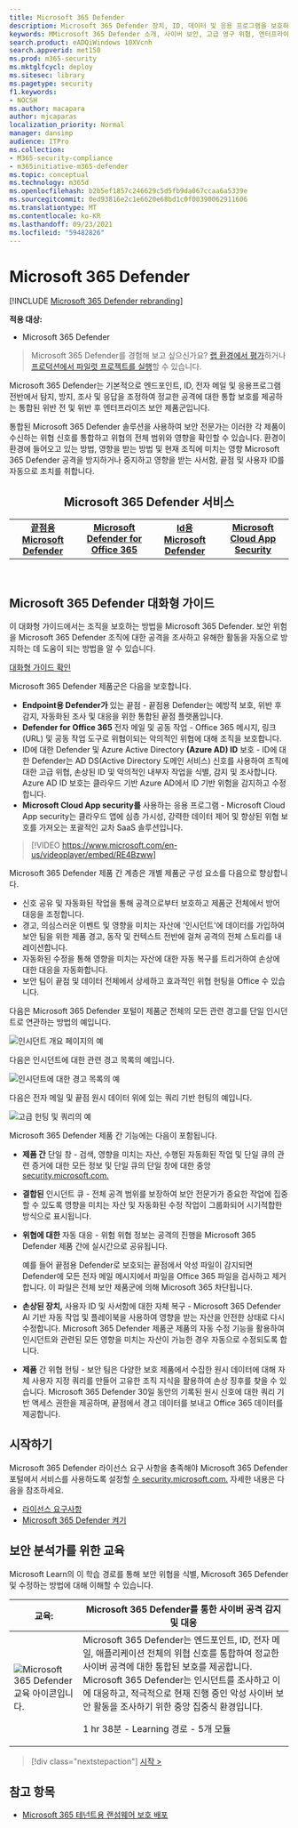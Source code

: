 ```yaml
---
title: Microsoft 365 Defender
description: Microsoft 365 Defender 장치, ID, 데이터 및 응용 프로그램을 보호하도록 설계된 조정된 위협 방지 솔루션입니다.
keywords: MMicrosoft 365 Defender 소개, 사이버 보안, 고급 영구 위협, 엔터프라이즈 보안, 장치, 장치, ID, 사용자, 데이터, 응용 프로그램, 인시던트, 자동화된 조사 및 수정, 고급 헌팅
search.product: eADQiWindows 10XVcnh
search.appverid: met150
ms.prod: m365-security
ms.mktglfcycl: deploy
ms.sitesec: library
ms.pagetype: security
f1.keywords:
- NOCSH
ms.author: macapara
author: mjcaparas
localization_priority: Normal
manager: dansimp
audience: ITPro
ms.collection:
- M365-security-compliance
- m365initiative-m365-defender
ms.topic: conceptual
ms.technology: m365d
ms.openlocfilehash: b2b5ef1857c246629c5d5fb9da067ccaa6a5339e
ms.sourcegitcommit: 0ed93816e2c1e6620e68bd1c0f00390062911606
ms.translationtype: MT
ms.contentlocale: ko-KR
ms.lasthandoff: 09/23/2021
ms.locfileid: "59482826"
---
```

# <a name="microsoft-365-defender"></a>Microsoft 365 Defender

[!INCLUDE [Microsoft 365 Defender rebranding](../includes/microsoft-defender.md)]


**적용 대상:**
- Microsoft 365 Defender

> Microsoft 365 Defender를 경험해 보고 싶으신가요? [랩 환경에서 평가](m365d-evaluation.md?ocid=cx-docs-MTPtriallab)하거나 [프로덕션에서 파일럿 프로젝트를 실행](m365d-pilot.md?ocid=cx-evalpilot)할 수 있습니다.
>

Microsoft 365 Defender는 기본적으로 엔드포인트, ID, 전자 메일 및 응용프로그램 전반에서 탐지, 방지, 조사 및 응답을 조정하여 정교한 공격에 대한 통합 보호를 제공하는 통합된 위반 전 및 위반 후 엔터프라이즈 보안 제품군입니다.

통합된 Microsoft 365 Defender 솔루션을 사용하여 보안 전문가는 이러한 각 제품이 수신하는 위협 신호를 통합하고 위협의 전체 범위와 영향을 확인할 수 있습니다. 환경이 환경에 들어오고 있는 방법, 영향을 받는 방법 및 현재 조직에 미치는 영향 Microsoft 365 Defender 공격을 방지하거나 중지하고 영향을 받는 사서함, 끝점 및 사용자 ID를 자동으로 조치를 취합니다.  


<center><h2>Microsoft 365 Defender 서비스</center></h2>
<table><tr><td><center><b><a href="/microsoft-365/security/defender-endpoint/microsoft-defender-endpoint"><b>끝점용 Microsoft Defender</b></center></a></td>
<td><center><b><a href="/microsoft-365/security/office-365-security/overview"><b>Microsoft Defender for Office 365</b></center></a></td>
<td><center><b><a href="/defender-for-identity/"><b>Id용 Microsoft Defender</b></a></center></td>
<td><center><b><a href="/cloud-app-security/"><b>Microsoft Cloud App Security</b></a></center></td>
</tr>
</table>
<br>

## <a name="microsoft-365-defender-interactive-guide"></a>Microsoft 365 Defender 대화형 가이드

이 대화형 가이드에서는 조직을 보호하는 방법을 Microsoft 365 Defender. 보안 위험을 Microsoft 365 Defender 조직에 대한 공격을 조사하고 유해한 활동을 자동으로 방지하는 데 도움이 되는 방법을 알 수 있습니다.

[대화형 가이드 확인](https://aka.ms/M365Defender-InteractiveGuide)



Microsoft 365 Defender 제품군은 다음을 보호합니다. 
- **Endpoint용 Defender가** 있는 끝점 - 끝점용 Defender는 예방적 보호, 위반 후 감지, 자동화된 조사 및 대응을 위한 통합된 끝점 플랫폼입니다. 
- **Defender for Office 365** 전자 메일 및 공동 작업 - Office 365 메시지, 링크(URL) 및 공동 작업 도구로 위협이되는 악의적인 위협에 대해 조직을 보호합니다. 
- ID에 대한 Defender 및 Azure Active Directory **(Azure AD) ID** 보호 - ID에 대한 Defender는 AD DS(Active Directory 도메인 서비스) 신호를 사용하여 조직에 대한 고급 위협, 손상된 ID 및 악의적인 내부자 작업을 식별, 감지 및 조사합니다. Azure AD ID 보호는 클라우드 기반 Azure AD에서 ID 기반 위험을 감지하고 수정합니다.
- **Microsoft Cloud App security를** 사용하는 응용 프로그램 - Microsoft Cloud App security는 클라우드 앱에 심층 가시성, 강력한 데이터 제어 및 향상된 위협 보호를 가져오는 포괄적인 교차 SaaS 솔루션입니다. 

>[!VIDEO https://www.microsoft.com/en-us/videoplayer/embed/RE4Bzww] 

Microsoft 365 Defender 제품 간 계층은 개별 제품군 구성 요소를 다음으로 향상합니다.

- 신호 공유 및 자동화된 작업을 통해 공격으로부터 보호하고 제품군 전체에서 방어 대응을 조정합니다.
- 경고, 의심스러운 이벤트 및 영향을 미치는 자산에 '인시던트'에 데이터를 가입하여 보안 팀을 위한 제품 경고, 동작 및 컨텍스트 전반에 걸쳐 공격의 전체 스토리를 내레이션합니다.
- 자동화된 수정을 통해 영향을 미치는 자산에 대한 자동 복구를 트리거하여 손상에 대한 대응을 자동화합니다.
- 보안 팀이 끝점 및 데이터 전체에서 상세하고 효과적인 위협 헌팅을 Office 수 있습니다.

다음은 Microsoft 365 Defender 포털이 제품군 전체의 모든 관련 경고를 단일 인시던트로 연관하는 방법의 예입니다.

![인시던트 개요 페이지의 예](../../media/overview-incident.png) <br>

다음은 인시던트에 대한 관련 경고 목록의 예입니다.

![인시던트에 대한 경고 목록의 예](../../media/incident-list.png)<br>

다음은 전자 메일 및 끝점 원시 데이터 위에 있는 쿼리 기반 헌팅의 예입니다.

![고급 헌팅 및 쿼리의 예](../../media/advanced-hunting.png)<br>

Microsoft 365 Defender 제품 간 기능에는 다음이 포함됩니다. 

- **제품 간** 단일 창 - 검색, 영향을 미치는 자산, 수행된 자동화된 작업 및 단일 큐의 관련 증거에 대한 모든 정보 및 단일 큐의 단일 창에 대한 중앙 [security.microsoft.com.](https://security.microsoft.com) 
- **결합된** 인시던트 큐 - 전체 공격 범위를 보장하여 보안 전문가가 중요한 작업에 집중할 수 있도록 영향을 미치는 자산 및 자동화된 수정 작업이 그룹화되어 시기적합한 방식으로 표시됩니다. 
- **위협에 대한** 자동 대응 - 위험 위협 정보는 공격의 진행을 Microsoft 365 Defender 제품 간에 실시간으로 공유됩니다. 

   예를 들어 끝점용 Defender로 보호되는 끝점에서 악성 파일이 감지되면 Defender에 모든 전자 메일 메시지에서 파일을 Office 365 파일을 검사하고 제거합니다. 이 파일은 전체 보안 제품군에 의해 Microsoft 365 차단됩니다.
- **손상된 장치,** 사용자 ID 및 사서함에 대한 자체 복구 - Microsoft 365 Defender AI 기반 자동 작업 및 플레이북을 사용하여 영향을 받는 자산을 안전한 상태로 다시 수정합니다. Microsoft 365 Defender 제품군 제품의 자동 수정 기능을 활용하여 인시던트와 관련된 모든 영향을 미치는 자산이 가능한 경우 자동으로 수정되도록 합니다.
- **제품** 간 위협 헌팅 - 보안 팀은 다양한 보호 제품에서 수집한 원시 데이터에 대해 자체 사용자 지정 쿼리를 만들어 고유한 조직 지식을 활용하여 손상 징후를 찾을 수 있습니다. Microsoft 365 Defender 30일 동안의 기록된 원시 신호에 대한 쿼리 기반 액세스 권한을 제공하며, 끝점에서 경고 데이터를 보내고 Office 365 데이터를 제공합니다. 

## <a name="get-started"></a>시작하기

Microsoft 365 Defender 라이선스 요구 사항을 충족해야 Microsoft 365 Defender 포털에서 서비스를 사용하도록 설정할 [수 security.microsoft.com.](https://security.microsoft.com) 자세한 내용은 다음을 참조하세요.

- [라이선스 요구사항](prerequisites.md#licensing-requirements)
- [Microsoft 365 Defender 켜기](m365d-enable.md)

## <a name="training-for-security-analysts"></a>보안 분석가를 위한 교육

Microsoft Learn의 이 학습 경로를 통해 보안 위협을 식별, Microsoft 365 Defender 및 수정하는 방법에 대해 이해할 수 있습니다.

|교육:|Microsoft 365 Defender를 통한 사이버 공격 감지 및 대응|
|---|---|
|![Microsoft 365 Defender 교육 아이콘입니다.](../../media/microsoft-365-defender/m365-defender-secure-organization.svg)|Microsoft 365 Defender는 엔드포인트, ID, 전자 메일, 애플리케이션 전체의 위협 신호를 통합하여 정교한 사이버 공격에 대한 통합된 보호를 제공합니다. Microsoft 365 Defender는 인시던트를 조사하고 이에 대응하고, 적극적으로 현재 진행 중인 악성 사이버 보안 활동을 조사하기 위한 중앙 집중식 환경입니다.<p> 1 hr 38분 - Learning 경로 - 5개 모듈|

> [!div class="nextstepaction"]
> [시작 >](/learn/paths/defender-detect-respond/)


## <a name="see-also"></a>참고 항목
- [Microsoft 365 테넌트용 랜섬웨어 보호 배포](/microsoft-365/solutions/ransomware-protection-microsoft-365)
